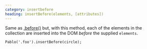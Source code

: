 ```yaml
--- 
category: insertbefore
heading: insertBefore(elements, [attributes])
---
```


Same as [.before()][before] but, with this method, each of the elements in the collection are inserted into the DOM _before_ the supplied `elements`.

    Pablo('.foo').insertBefore(circle);

[before]: /api/before/